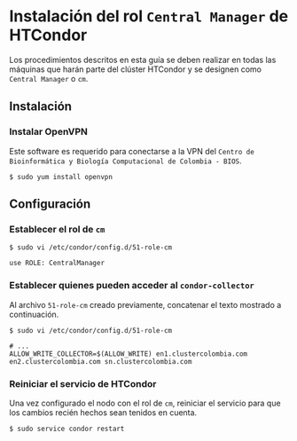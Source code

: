 # Instalación del rol `Central Manager` de HTCondor

Los procedimientos descritos en esta guía se deben realizar en todas las máquinas que harán parte del clúster HTCondor y se designen como `Central Manager` o `cm`.

## Instalación

### Instalar OpenVPN

Este software es requerido para conectarse a la VPN del `Centro de Bioinformática y Biología Computacional de Colombia - BIOS`.

``` 
$ sudo yum install openvpn
```

## Configuración

### Establecer el rol de `cm`

```
$ sudo vi /etc/condor/config.d/51-role-cm

use ROLE: CentralManager
```

### Establecer quienes pueden acceder al `condor-collector`

Al archivo `51-role-cm` creado previamente, concatenar el texto mostrado a continuación.

```
$ sudo vi /etc/condor/config.d/51-role-cm

# ...
ALLOW_WRITE_COLLECTOR=$(ALLOW_WRITE) en1.clustercolombia.com en2.clustercolombia.com sn.clustercolombia.com
```
### Reiniciar el servicio de HTCondor

Una vez configurado el nodo con el rol de `cm`, reiniciar el servicio para que los cambios recién hechos sean tenidos en cuenta.

```
$ sudo service condor restart
```
